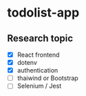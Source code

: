# todolist-app
## Research topic
- [X] React frontend
- [X] dotenv
- [X] authentication
- [ ] thaiwind or Bootstrap
- [ ] Selenium / Jest
